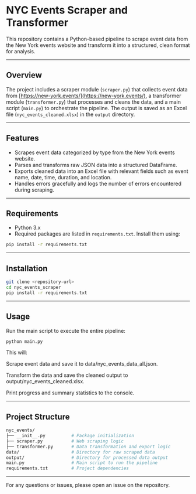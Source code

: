 # NYC Events Scraper and Transformer

This repository contains a Python-based pipeline to scrape event data from the New York events website and transform it into a structured, clean format for analysis.

---

## Overview

The project includes a scraper module (`scraper.py`) that collects event data from [https://new-york.events/](https://new-york.events/), a transformer module (`transformer.py`) that processes and cleans the data, and a main script (`main.py`) to orchestrate the pipeline. The output is saved as an Excel file (`nyc_events_cleaned.xlsx`) in the `output` directory.

---

## Features

- Scrapes event data categorized by type from the New York events website.
- Parses and transforms raw JSON data into a structured DataFrame.
- Exports cleaned data into an Excel file with relevant fields such as event name, date, time, duration, and location.
- Handles errors gracefully and logs the number of errors encountered during scraping.

---

## Requirements

- Python 3.x
- Required packages are listed in `requirements.txt`. Install them using:

```bash
pip install -r requirements.txt
```

---

## Installation

```bash
git clone <repository-url>
cd nyc_events_scraper
pip install -r requirements.txt
```

---

## Usage

Run the main script to execute the entire pipeline:

```bash
python main.py
```

This will:

Scrape event data and save it to data/nyc_events_data_all.json.

Transform the data and save the cleaned output to output/nyc_events_cleaned.xlsx.

Print progress and summary statistics to the console.

---

## Project Structure

```bash
nyc_events/
├── __init__.py          # Package initialization
├── scraper.py           # Web scraping logic
├── transformer.py       # Data transformation and export logic
data/                    # Directory for raw scraped data
output/                  # Directory for processed data output
main.py                  # Main script to run the pipeline
requirements.txt         # Project dependencies
```

---


For any questions or issues, please open an issue on the repository.







